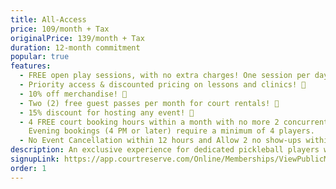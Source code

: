 ```yaml
---
title: All-Access
price: 109/month + Tax
originalPrice: 139/month + Tax
duration: 12-month commitment
popular: true
features:
  - FREE open play sessions, with no extra charges! One session per day. 🤸‍♀️
  - Priority access & discounted pricing on lessons and clinics! 🥇
  - 10% off merchandise! 👕
  - Two (2) free guest passes per month for court rentals! 🤝
  - 15% discount for hosting any event! 🎉
  - 4 FREE court booking hours within a month with no more 2 concurrent booking.
    Evening bookings (4 PM or later) require a minimum of 4 players.
  - No Event Cancellation within 12 hours and Allow 2 no show-ups within 1 month
description: An exclusive experience for dedicated pickleball players with a limited quantity available.
signupLink: https://app.courtreserve.com/Online/Memberships/ViewPublicMembership/16040?membershipId=196492
order: 1
---
```

